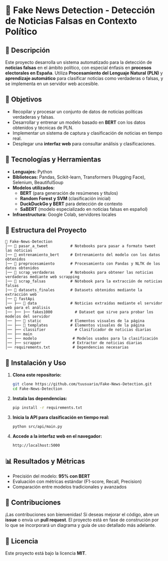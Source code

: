 # 📰 Fake News Detection - Detección de Noticias Falsas en Contexto Político

## 📌 Descripción
Este proyecto desarrolla un sistema automatizado para la detección de **noticias falsas** en el ámbito político, con especial énfasis en **procesos electorales en España**. Utiliza **Procesamiento del Lenguaje Natural (PLN)** y **aprendizaje automático** para clasificar noticias como verdaderas o falsas, y se implementa en un servidor web accesible.

## 🎯 Objetivos
- Recopilar y procesar un conjunto de datos de noticias políticas verdaderas y falsas.
- Desarrollar y entrenar un modelo basado en **BERT** con los datos obtenidos y técnicas de PLN.
- Implementar un sistema de captura y clasificación de noticias en tiempo real.
- Desplegar una **interfaz web** para consultar análisis y clasificaciones.

## 🔧 Tecnologías y Herramientas
- **Lenguajes:** Python
- **Bibliotecas:** Pandas, Scikit-learn, Transformers (Hugging Face), Selenium, BeautifulSoup
- **Modelos utilizados:**
  - **BERT** (para generación de resúmenes y títulos)
  - **Random Forest y SVM** (clasificación inicial)
  - **DuckDuckGo y BERT** para detección de contexto
  - **SaBERT** (modelo especializado en noticias falsas en español)
- **Infraestructura:** Google Colab, servidores locales

## 📂 Estructura del Proyecto
```
📂 Fake-News-Detection
│── 📁 pasar_a_tweet          # Notebooks para pasar a formato tweet las noticias
│── 📁 entrenamiento_bert     # Entrenamiento del modelo con los datos obtenidos
│── 📁 preprocesamiento       # Procesamiento con Pandas y NLTK de los datos obtenidos
│── 📁 scrap_verdaderas       # Notebooks para obtener las noticias verdaderas mediante web scrapping
│── 📁 scrap_falsas           # Notebook para la extracción de noticias falsas
│── 📁 datasets_finales       # Datasets obtenidos mediante la extracción web
│── 📁 fastApi   
│── ├── 📁 data               # Noticias extraídas mediante el servidor web para el análisis 
│── ├── ├── fakes1000          # Dataset que sirve para probar los modelos del servidor
│── ├── 📁 static             # Elementos visuales de la página  
│── ├── 📁 templates          # Elementos visuales de la página  
│── ├── classifier             # Clasificador de noticias diarias
│── ├── main            
│── ├── modelo                # Modelos usados para la clasificación
│── ├── scrapper              # Extractor de noticias diarias
│── requirements.txt          # Dependencias necesarias
```

## 🚀 Instalación y Uso
1. **Clona este repositorio:**
   ```bash
   git clone https://github.com/tuusuario/Fake-News-Detection.git
   cd Fake-News-Detection
   ```
2. **Instala las dependencias:**
   ```bash
   pip install -r requirements.txt
   ```
3. **Inicia la API para clasificación en tiempo real:**
   ```bash
   python src/api/main.py
   ```
4. **Accede a la interfaz web en el navegador:**
   ```
   http://localhost:5000
   ```

## 📊 Resultados y Métricas
- Precisión del modelo: **95% con BERT**
- Evaluación con métricas estándar (F1-score, Recall, Precision)
- Comparación entre modelos tradicionales y avanzados

## 📌 Contribuciones
¡Las contribuciones son bienvenidas! Si deseas mejorar el código, abre un **issue** o envía un **pull request**.
El proyecto está en fase de construción por lo que se incorporará un diagrama y guía de uso detallado más adelante.

## 📜 Licencia
Este proyecto está bajo la licencia **MIT**.
